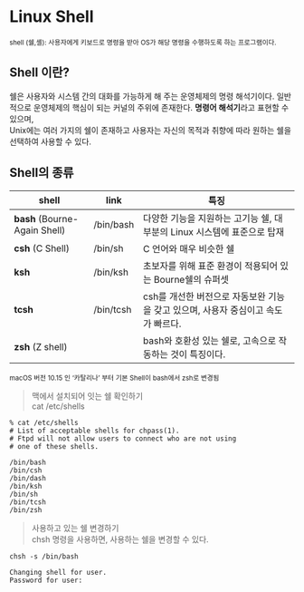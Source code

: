 # Linux Shell  
<sup>shell (쉘,셸): 사용자에게 키보드로 명령을 받아 OS가 해당 명령을 수행하도록 하는 프로그램이다. 

## Shell 이란?
쉘은 사용자와 시스템 간의 대화를 가능하게 해 주는 운영체제의 명령 해석기이다. 일반적으로 운영체제의 핵심이 되는 커널의 주위에 존재한다. **명령어 해석기**라고 표현할 수 있으며,</br> Unix에는 여러 가지의 쉘이 존재하고 사용자는 자신의 목적과 취향에 따라 원하는 쉘을 선택하여 사용할 수 있다.
  
    
## Shell의 종류

| shell      |  link         | 특징
| ---------- | ------------- | -------|
|**bash** (Bourne-Again Shell)| /bin/bash | 다양한 기능을 지원하는 고기능 쉘, 대부분의 Linux 시스템에 표준으로 탑재 |
| **csh** (C Shell)| /bin/sh | C 언어와 매우 비슷한 쉘|
| **ksh** | /bin/ksh | 초보자를 위해 표준 환경이 적용되어 있는 Bourne쉘의 슈퍼셋
| **tcsh** |  /bin/tcsh | csh를 개선한 버전으로 자동보완 기능을 갖고 있으며, 사용자 중심이고 속도가 빠르다.
| **zsh** (Z shell)|  | bash와 호환성 있는 쉘로, 고속으로 작동하는 것이 특징이다. | 

<sub> macOS 버전 10.15 인 ‘카탈리나’ 부터 기본 Shell이 bash에서 zsh로 변경됨</sub>

> 맥에서 설치되어 잇는 쉘 확인하기  
> cat /etc/shells
~~~
% cat /etc/shells
# List of acceptable shells for chpass(1).
# Ftpd will not allow users to connect who are not using
# one of these shells.

/bin/bash
/bin/csh
/bin/dash
/bin/ksh
/bin/sh
/bin/tcsh
/bin/zsh
~~~
> 사용하고 있는 쉘 변경하기   
chsh 명령을 사용하면, 사용하는 쉘을 변경할 수 있다.

~~~
chsh -s /bin/bash

Changing shell for user.
Password for user:
~~~